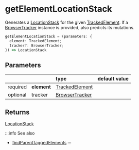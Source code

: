# getElementLocationStack

Generates a [LocationStack](/TODO) for the given [TrackedElement](/TODO). If a [BrowserTracker](/TODO) instance is provided, also predicts its mutations.

```typescript
getElementLocationStack = (parameters: { 
  element: TrackedElement; 
  tracker?: BrowserTracker;
}) => LocationStack 
```  

## Parameters
|          |             | type                    | default value
| :-:      | :--         | :--                     | :--           
| required | **element** | [TrackedElement](/TODO) |
| optional | tracker     | [BrowserTracker](/TODO) |

## Returns
[LocationStack](/TODO)

:::info See also
- [findParentTaggedElements](/TODO)
:::
